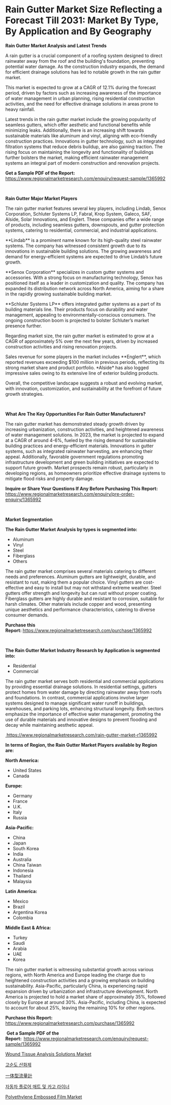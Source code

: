<p><h1>Rain Gutter Market Size Reflecting a Forecast Till 2031: Market By Type, By Application and By Geography</h1></p><p><strong>Rain Gutter Market Analysis and Latest Trends</strong></p>
<p><p>A rain gutter is a crucial component of a roofing system designed to direct rainwater away from the roof and the building's foundation, preventing potential water damage. As the construction industry expands, the demand for efficient drainage solutions has led to notable growth in the rain gutter market. </p><p>This market is expected to grow at a CAGR of 12.1% during the forecast period, driven by factors such as increasing awareness of the importance of water management in urban planning, rising residential construction activities, and the need for effective drainage solutions in areas prone to heavy rainfall.</p><p>Latest trends in the rain gutter market include the growing popularity of seamless gutters, which offer aesthetic and functional benefits while minimizing leaks. Additionally, there is an increasing shift towards sustainable materials like aluminum and vinyl, aligning with eco-friendly construction practices. Innovations in gutter technology, such as integrated filtration systems that reduce debris buildup, are also gaining traction. The rising focus on maintaining the longevity and functionality of buildings further bolsters the market, making efficient rainwater management systems an integral part of modern construction and renovation projects.</p></p>
<p><strong>Get a Sample PDF of the Report:&nbsp;</strong> <a href="https://www.regionalmarketresearch.com/enquiry/request-sample/1365992">https://www.regionalmarketresearch.com/enquiry/request-sample/1365992</a></p>
<p>&nbsp;</p>
<p><strong>Rain Gutter Major Market Players</strong></p>
<p><p>The rain gutter market features several key players, including Lindab, Senox Corporation, Schluter Systems LP, Fabral, Krop System, Galeco, SAF, Alside, Solar Innovations, and Englert. These companies offer a wide range of products, including seamless gutters, downspouts, and gutter protection systems, catering to residential, commercial, and industrial applications.</p><p>**Lindab** is a prominent name known for its high-quality steel rainwater systems. The company has witnessed consistent growth due to its innovations in sustainable building solutions. The growing awareness and demand for energy-efficient systems are expected to drive Lindab’s future growth.</p><p>**Senox Corporation** specializes in custom gutter systems and accessories. With a strong focus on manufacturing technology, Senox has positioned itself as a leader in customization and quality. The company has expanded its distribution network across North America, aiming for a share in the rapidly growing sustainable building market.</p><p>**Schluter Systems LP** offers integrated gutter systems as a part of its building materials line. Their products focus on durability and water management, appealing to environmentally-conscious consumers. The ongoing construction boom is projected to bolster Schluter’s market presence further.</p><p>Regarding market size, the rain gutter market is estimated to grow at a CAGR of approximately 5% over the next few years, driven by increased construction activities and rising renovation projects. </p><p>Sales revenue for some players in the market includes **Englert**, which reported revenues exceeding $100 million in previous periods, reflecting its strong market share and product portfolio. *Alside* has also logged impressive sales owing to its extensive line of exterior building products.</p><p>Overall, the competitive landscape suggests a robust and evolving market, with innovation, customization, and sustainability at the forefront of future growth strategies.</p></p>
<p>&nbsp;</p>
<p><strong>What Are The Key Opportunities For Rain Gutter Manufacturers?</strong></p>
<p><p>The rain gutter market has demonstrated steady growth driven by increasing urbanization, construction activities, and heightened awareness of water management solutions. In 2023, the market is projected to expand at a CAGR of around 4-6%, fueled by the rising demand for sustainable building practices and energy-efficient materials. Innovations in gutter systems, such as integrated rainwater harvesting, are enhancing their appeal. Additionally, favorable government regulations promoting infrastructure development and green building initiatives are expected to support future growth. Market prospects remain robust, particularly in developing regions, as homeowners prioritize effective drainage systems to mitigate flood risks and property damage.</p></p>
<p><strong>Inquire or Share Your Questions If Any Before Purchasing This Report:</strong> <a href="https://www.regionalmarketresearch.com/enquiry/pre-order-enquiry/1365992">https://www.regionalmarketresearch.com/enquiry/pre-order-enquiry/1365992</a></p>
<p>&nbsp;</p>
<p><strong>Market Segmentation</strong></p>
<p><strong>The Rain Gutter Market Analysis by types is segmented into:</strong></p>
<p><ul><li>Aluminum</li><li>Vinyl</li><li>Steel</li><li>Fiberglass</li><li>Others</li></ul></p>
<p><p>The rain gutter market comprises several materials catering to different needs and preferences. Aluminum gutters are lightweight, durable, and resistant to rust, making them a popular choice. Vinyl gutters are cost-effective and easy to install but may not withstand extreme weather. Steel gutters offer strength and longevity but can rust without proper coating. Fiberglass gutters are highly durable and resistant to corrosion, suitable for harsh climates. Other materials include copper and wood, presenting unique aesthetics and performance characteristics, catering to diverse consumer demands.</p></p>
<p><strong>Purchase this Report:&nbsp;</strong><a href="https://www.regionalmarketresearch.com/purchase/1365992">https://www.regionalmarketresearch.com/purchase/1365992</a></p>
<p>&nbsp;</p>
<p><strong>The Rain Gutter Market Industry Research by Application is segmented into:</strong></p>
<p><ul><li>Residential</li><li>Commercial</li></ul></p>
<p><p>The rain gutter market serves both residential and commercial applications by providing essential drainage solutions. In residential settings, gutters protect homes from water damage by directing rainwater away from roofs and foundations. In contrast, commercial applications involve larger systems designed to manage significant water runoff in buildings, warehouses, and parking lots, enhancing structural longevity. Both sectors emphasize the importance of effective water management, promoting the use of durable materials and innovative designs to prevent flooding and decay while maintaining aesthetic appeal.</p></p>
<p><a href="https://www.regionalmarketresearch.com/rain-gutter-market-r1365992">&nbsp;https://www.regionalmarketresearch.com/rain-gutter-market-r1365992</a></p>
<p><strong>In terms of Region, the Rain Gutter Market Players available by Region are:</strong></p>
<p>
    <p> <strong> North America: </strong>
        <ul>
            <li>United States</li>
            <li>Canada</li>
        </ul>
        </p> 
    <p> <strong> Europe: </strong>
        <ul>
            <li>Germany</li>
            <li>France</li>
            <li>U.K.</li>
            <li>Italy</li>
            <li>Russia</li>
        </ul>
        </p> 
    <p> <strong> Asia-Pacific: </strong>
        <ul>
            <li>China</li>
            <li>Japan</li>
            <li>South Korea</li>
            <li>India</li>
            <li>Australia</li>
            <li>China Taiwan</li>
            <li>Indonesia</li>
            <li>Thailand</li>
            <li>Malaysia</li>
        </ul>
        </p> 
    <p> <strong> Latin America: </strong>
        <ul>
            <li>Mexico</li>
            <li>Brazil</li>
            <li>Argentina Korea</li>
            <li>Colombia</li>
        </ul>
        </p> 
    <p> <strong> Middle East & Africa: </strong>
        <ul>
            <li>Turkey</li>
            <li>Saudi</li>
            <li>Arabia</li>
            <li>UAE</li>
            <li>Korea</li>
        </ul>
    </p>
    </p>
<p><p>The rain gutter market is witnessing substantial growth across various regions, with North America and Europe leading the charge due to heightened construction activities and a growing emphasis on building sustainability. Asia-Pacific, particularly China, is experiencing rapid expansion driven by urbanization and infrastructure development. North America is projected to hold a market share of approximately 35%, followed closely by Europe at around 30%. Asia-Pacific, including China, is expected to account for about 25%, leaving the remaining 10% for other regions.</p></p>
<p><strong>Purchase this Report: </strong><a href="https://www.regionalmarketresearch.com/purchase/1365992">https://www.regionalmarketresearch.com/purchase/1365992</a></p>
<p>&nbsp;<strong>Get a Sample PDF of the Report:&nbsp;&nbsp;</strong><a href="https://www.regionalmarketresearch.com/enquiry/request-sample/1365992">https://www.regionalmarketresearch.com/enquiry/request-sample/1365992</a></p>
<p><strong></strong></p>
<p><p><a href="https://medium.com/@ameliatrotter_6306/wound-tissue-analysis-solutions-market-size-share-trends-analysis-report-by-product-microbial-1ff217654298">Wound Tissue Analysis Solutions Market</a></p><p><a href="https://medium.com/@michealmendoza54/the-translated-sentence-in-korean-is-%EA%B3%A0%EC%88%9C%EB%8F%84-%EC%82%B0%ED%99%94%EC%A0%9C-%EC%8B%9C%EC%9E%A5%EC%9D%80-%EC%96%B4%EB%96%BB%EA%B2%8C-%EB%B0%9C%EC%A0%84%ED%95%A0%EA%B9%8C%EC%9A%94-2024%EB%85%84%EB%B6%80%ED%84%B0-2031%EB%85%84%EA%B9%8C%EC%A7%80%EC%9D%98-%EC%8B%9C%EC%9E%A5-%EC%84%B1%EC%9E%A5-%EB%B6%84%EC%84%9D-0d97faeba477?postPublishedType=repub">고순도 산화제</a></p><p><a href="https://medium.com/@ewellklocko_37130/%E3%83%95%E3%83%AD%E3%83%BC%E3%83%A1%E3%83%BC%E3%82%BF%E3%83%BC%E5%B8%82%E5%A0%B4%E3%81%AE%E7%B5%B1%E5%90%88-2024%E5%B9%B4%E3%81%8B%E3%82%892031%E5%B9%B4%E3%81%AE%E6%9C%9F%E9%96%93%E3%81%AB%E3%81%8A%E3%81%91%E3%82%8B%E6%96%B0%E3%81%9F%E3%81%AA%E3%83%88%E3%83%AC%E3%83%B3%E3%83%89%E3%81%A8%E5%B0%86%E6%9D%A5%E3%81%AE%E5%B1%95%E6%9C%9B-4b0388258bc1">一体型流量計</a></p><p><a href="https://medium.com/@michealmendoza54/%EC%9E%90%EB%8F%99%EC%B0%A8-%EB%B0%94%EB%8B%A5-%EB%A7%A4%ED%8A%B8-%EB%B0%8F-%ED%99%94%EB%AC%BC-%EB%9D%BC%EC%9D%B4%EB%84%88-%EC%8B%9C%EC%9E%A5-%ED%83%90%EC%83%89-2024%EB%85%84%EB%B6%80%ED%84%B0-2031%EB%85%84%EA%B9%8C%EC%A7%80%EC%9D%98-%EC%A0%84%EB%AC%B8%EA%B0%80-%EB%B6%84%EC%84%9D-%EB%B0%8F-%EC%8B%9C%EC%9E%A5-%EC%98%88%EC%B8%A1-a0861dcbd655?postPublishedType=repub">자동차 플로어 매트 및 카고 라이너</a></p><p><a href="https://issuu.com/reportprime-2/docs/polyethylene-embossed-film-market-s_d226ee0a5d26f3">Polyethylene Embossed Film Market</a></p></p>